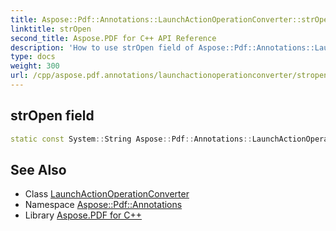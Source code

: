 ```yaml
---
title: Aspose::Pdf::Annotations::LaunchActionOperationConverter::strOpen field
linktitle: strOpen
second_title: Aspose.PDF for C++ API Reference
description: 'How to use strOpen field of Aspose::Pdf::Annotations::LaunchActionOperationConverter class in C++.'
type: docs
weight: 300
url: /cpp/aspose.pdf.annotations/launchactionoperationconverter/stropen/
---
```

## strOpen field




```cpp
static const System::String Aspose::Pdf::Annotations::LaunchActionOperationConverter::strOpen
```

## See Also

* Class [LaunchActionOperationConverter](../)
* Namespace [Aspose::Pdf::Annotations](../../)
* Library [Aspose.PDF for C++](../../../)
